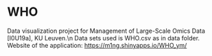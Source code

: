 # WHO

Data visualization project for Management of Large-Scale Omics Data [I0U19a], KU Leuven.\n
Data sets used is WHO.csv as in data folder.
Website of the application: https://m1ng.shinyapps.io/WHO_ym/
